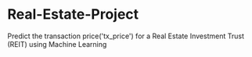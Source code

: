 # Real-Estate-Project
Predict the transaction price('tx_price') for a Real Estate Investment Trust (REIT) using Machine Learning
